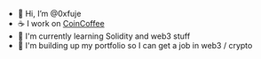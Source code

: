 - 👋 Hi, I’m @0xfuje
- ☕ I work on [CoinCoffee](https://github.com/web3wolf/coincoffee)
- 📖 I'm currently learning Solidity and web3 stuff
- 💼 I'm building up my portfolio so I can get a job in web3 / crypto
<!---
web3wolf/web3wolf is a ✨ special ✨ repository because its `README.md` (this file) appears on your GitHub profile.
You can click the Preview link to take a look at your changes.
--->
